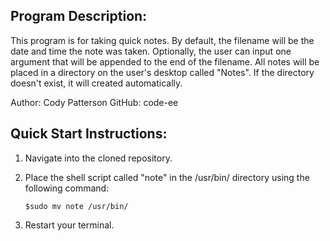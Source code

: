
Program Description:
--------------------------------------------------------------------
This program is for taking quick notes. By default, the filename
will be the date and time the note was taken. Optionally, the user
can input one argument that will be appended to the end of the
filename. All notes will be placed in a directory on the user's
desktop called "Notes". If the directory doesn't exist, it will
created automatically.

Author: Cody Patterson   GitHub: code-ee

Quick Start Instructions:
--------------------------------------------------------------------
1. Navigate into the cloned repository.

2. Place the shell script called "note" in the /usr/bin/ directory
   using the following command:

       $sudo mv note /usr/bin/

3. Restart your terminal.
